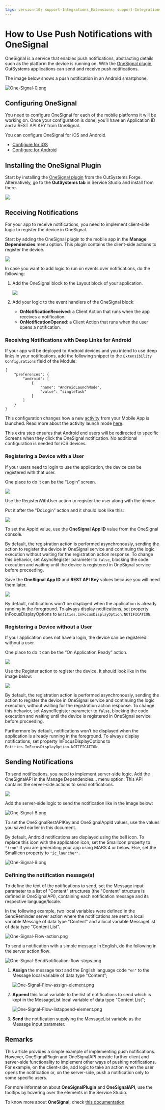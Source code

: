```yaml
---
tags: version-10; support-Integrations_Extensions; support-Integrations_Extensions-featured; support-Mobile_Apps; support-webapps
---
```


# How to Use Push Notifications with OneSignal

OneSignal is a service that enables push notifications, abstracting details such as the platform the device is running on. With the [OneSignal plugin](http://www.outsystems.com/forge/component/2119/onesignal-plugin/ "http://www.outsystems.com/forge/component/2119/onesignal-plugin/"), OutSystems applications can send and receive push notifications.

The image below shows a push notification in an Android smartphone.

![One-Signal-0.png](images/One-Signal-0.png)

## Configuring OneSignal

You need to configure OneSignal for each of the mobile platforms it will be working on. Once your configuration is done, you’ll have an Application ID and a REST API KEY from OneSignal.

You can configure OneSignal for iOS and Android.

* [Configure for iOS](https://documentation.onesignal.com/docs/generate-an-ios-push-certificate)
* [Configure for Android](https://documentation.onesignal.com/docs/generate-a-google-server-api-key "https://documentation.onesignal.com/docs/generate-a-google-server-api-key")

## Installing the OneSignal Plugin

Start by installing the [OneSignal plugin](http://www.outsystems.com/forge/component/2119/onesignal-plugin/ "http://www.outsystems.com/forge/component/2119/onesignal-plugin/") from the OutSystems Forge. Alternatively, go to the **OutSystems tab** in Service Studio and install from there.

![](images/image.png)

## Receiving Notifications

For your app to receive notifications, you need to implement client-side logic to register the device in OneSignal.

Start by adding the OneSignal plugin to the mobile app in the **Manage Dependencies** menu option. This plugin contains the client-side actions to register the device.

![](images/One-Signal-1.png)

In case you want to add logic to run on events over notifications, do the following:

1. Add the OneSignal block to the Layout block of your application.   

    ![](images/Layout.png)

1. Add your logic to the event handlers of the OneSignal block: 

    * **OnNotificationReceived**: a Client Action that runs when the app receives a notification. 
    * **OnNotificationOpened**: a Client Action that runs when the user opens a notification. 

### Receiving Notifications with Deep Links for Android

If your app will be deployed to Android devices and you intend to use deep links in your notifications, add the following snippet to the `Extensibility Configurations` field of the Module:

    {
        "preferences": {
            "android": [
                {
                    "name": "AndroidLaunchMode",
                    "value": "singleTask"
                }
            ]
        }   
    }
    
This configuration changes how a new [activity](<https://developer.android.com/guide/components/activities/intro-activities>) from your Mobile App is launched. Read more about the activity launch mode [here](<https://developer.android.com/guide/topics/manifest/activity-element#lmode>).

This extra step ensures that Android end users will be redirected to specific Screens when they click the OneSignal notification. No additional configuration is needed for iOS devices.

### Registering a Device with a User

If your users need to login to use the application, the device can be registered with that user.

One place to do it can be the “Login” screen.

![](images/One-Signal-2.png)

Use the RegisterWithUser action to register the user along with the device.

Put it after the “DoLogin” action and it should look like this:

![](images/one-signal-03.png)

To set the AppId value, use the **OneSignal App ID** value from the OneSignal console.

By default, the registration action is performed asynchronously, sending the action to register the device in OneSignal service and continuing the logic execution without waiting for the registration action response. To change this behavior, set AsyncRegister parameter to `false`, blocking the code execution and waiting until the device is registered in OneSignal service before proceeding.

Save the **OneSignal App ID** and **REST API Key** values because you will need them later.

![](images/One-Signal-4.png)

By default, notifications won’t be displayed when the application is already running in the foreground. To always display notifications, set property InFocusDisplayOptions to `Entities.InFocusDisplayOption.NOTIFICATION`.

### Registering a Device without a User

If your application does not have a login, the device can be registered without a user.

One place to do it can be the “On Application Ready” action.

![](images/One-Signal-5.png)

Use the Register action to register the device. It should look like in the image below:

![](images/one-signal-06.png)

By default, the registration action is performed asynchronously, sending the action to register the device in OneSignal service and continuing the logic execution, without waiting for the registration action response. To change this behavior, set AsyncRegister parameter to `false`, blocking the code execution and waiting until the device is registered in OneSignal service before proceeding.

Furthermore by default, notifications won’t be displayed when the application is already running in the foreground. To always display notifications, set property InFocusDisplayOptions to `Entities.InFocusDisplayOption.NOTIFICATION`.

## Sending Notifications

To send notifications, you need to implement server-side logic. Add the OneSignalAPI in the Manage Dependencies… menu option. This API contains the server-side actions to send notifications.

![](images/One-Signal-7.png)

Add the server-side logic to send the notification like in the image below:

![One-Signal-8.png](images/One-Signal-8.png)

To set the OneSignalRestAPIKey and OneSignalAppId values, use the values you saved earlier in this document.

By default, Android notifications are displayed using the bell icon. To replace this icon with the application icon, set the SmallIcon property to `"icon"` if you are generating your app using MABS 4 or below. Else, set the SmallIcon property to `"ic_launcher"`.

![One-Signal-9.png](images/One-Signal-9.png)

### Defining the notification message(s)

To define the text of the notifications to send, set the Message input parameter to a list of "Content" structures (the "Content" structure is defined in OneSignalAPI), containing each notification message and its respective language/locale.

In the following example, two local variables were defined in the SendReminder server action where the notifications are sent: a local variable Message of data type "Content" and a local variable MessageList of data type "Content List".

![One-Signal-Flow-action.png](images/One-Signal-Flow-action.png)

To send a notification with a simple message in English, do the following in the server action flow:

![One-Signal-SendNotification-flow-steps.png](images/One-Signal-SendNotification-flow-steps.png)

1. **Assign** the message text and the English language code `"en"` to the Message local variable of data type "Content"; 

    ![One-Signal-Flow-assign-element.png](images/One-Signal-Flow-assign-element.png)

2. **Append** this local variable to the list of notifications to send which is kept in the MessageList local variable of data type "Content List"; 

    ![One-Signal-Flow-listappend-element.png](images/One-Signal-Flow-listappend-element.png)

3. **Send** the notification supplying the MessageList variable as the Message input parameter. 


## Remarks

This article provides a simple example of implementing push notifications. However, OneSignalPlugin and OneSignalAPI provide further client and server-side functionality to implement other ways of pushing notifications. For example, on the client-side, add logic to take an action when the user opens the notification or, on the server-side, push a notification only to some specific users.

For more information about **OneSignalPlugin** and **OneSignalAPI**, use the tooltips by hovering over the elements in the Service Studio.

To know more about **OneSignal**, check [this documentation](https://documentation.onesignal.com/docs/product-overview).
